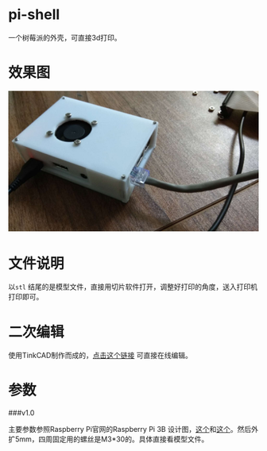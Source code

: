 # pi-shell
一个树莓派的外壳，可直接3d打印。



效果图
===

![](./image/1.0full.jpg)



文件说明
===

以`stl` 结尾的是模型文件，直接用切片软件打开，调整好打印的角度，送入打印机打印即可。



二次编辑
===

使用TinkCAD制作而成的，[点击这个链接](https://www.tinkercad.com/things/bsmBbjbJS3C-amazing-kieran-waasa/editv2?sharecode=pDd8wx2fJv_j4na4LXAFWvK4UpSvVY_ViIzSsJTmgYM=)  可直接在线编辑。



参数
===

###v1.0

主要参数参照Raspberry Pi官网的Raspberry Pi 3B 设计图，[这个](https://www.raspberrypi.org/documentation/hardware/raspberrypi/mechanical/rpi_MECH_3b_1p2.pdf)和[这个](https://www.raspberrypi.org/documentation/hardware/raspberrypi/mechanical/rpi_MECH_3b_1p2.dxf)。然后外扩5mm，四周固定用的螺丝是M3*30的。具体直接看模型文件。



